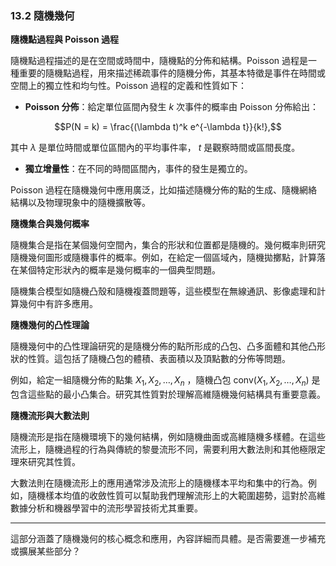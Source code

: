 ### 13.2 隨機幾何

**隨機點過程與 Poisson 過程**

隨機點過程描述的是在空間或時間中，隨機點的分佈和結構。Poisson 過程是一種重要的隨機點過程，用來描述稀疏事件的隨機分佈，其基本特徵是事件在時間或空間上的獨立性和均勻性。Poisson 過程的定義和性質如下：

- **Poisson 分佈**：給定單位區間內發生  $`k`$  次事件的概率由 Poisson 分佈給出：
  
```math
P(N = k) = \frac{(\lambda t)^k e^{-\lambda t}}{k!},
```

  其中  $`\lambda`$  是單位時間或單位區間內的平均事件率， $`t`$  是觀察時間或區間長度。

- **獨立增量性**：在不同的時間區間內，事件的發生是獨立的。

Poisson 過程在隨機幾何中應用廣泛，比如描述隨機分佈的點的生成、隨機網絡結構以及物理現象中的隨機擴散等。

**隨機集合與幾何概率**

隨機集合是指在某個幾何空間內，集合的形狀和位置都是隨機的。幾何概率則研究隨機幾何圖形或隨機事件的概率。例如，在給定一個區域內，隨機拋擲點，計算落在某個特定形狀內的概率是幾何概率的一個典型問題。

隨機集合模型如隨機凸殼和隨機複蓋問題等，這些模型在無線通訊、影像處理和計算幾何中有許多應用。

**隨機幾何的凸性理論**

隨機幾何中的凸性理論研究的是隨機分佈的點所形成的凸包、凸多面體和其他凸形狀的性質。這包括了隨機凸包的體積、表面積以及頂點數的分佈等問題。

例如，給定一組隨機分佈的點集  $`X_1, X_2, \ldots, X_n`$ ，隨機凸包  $`\text{conv}(X_1, X_2, \ldots, X_n)`$  是包含這些點的最小凸集合。研究其性質對於理解高維隨機幾何結構具有重要意義。

**隨機流形與大數法則**

隨機流形是指在隨機環境下的幾何結構，例如隨機曲面或高維隨機多樣體。在這些流形上，隨機過程的行為與傳統的黎曼流形不同，需要利用大數法則和其他極限定理來研究其性質。

大數法則在隨機流形上的應用通常涉及流形上的隨機樣本平均和集中的行為。例如，隨機樣本均值的收斂性質可以幫助我們理解流形上的大範圍趨勢，這對於高維數據分析和機器學習中的流形學習技術尤其重要。

---

這部分涵蓋了隨機幾何的核心概念和應用，內容詳細而具體。是否需要進一步補充或擴展某些部分？